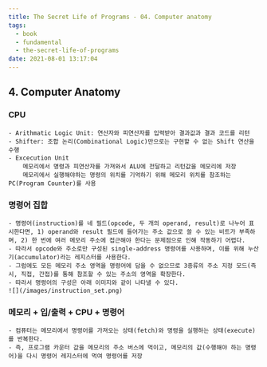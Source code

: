 ```yaml
---
title: The Secret Life of Programs - 04. Computer anatomy
tags:
  - book
  - fundamental
  - the-secret-life-of-programs
date: 2021-08-01 13:17:04
---
```


## 4. Computer Anatomy
### CPU
    - Arithmatic Logic Unit: 연산자와 피연산자를 입력받아 결과값과 결과 코드를 리턴
    - Shifter: 조합 논리(Combinational Logic)만으로는 구현할 수 없는 Shift 연산을 수행
    - Excecution Unit
        메모리에서 명령과 피연산자를 가져와서 ALU에 전달하고 리턴값을 메모리에 저장
        메모리에서 실행해야하는 명령의 위치를 기억하기 위해 메모리 위치를 참조하는 PC(Program Counter)를 사용
### 명령어 집합
    - 명령어(instruction)를 네 필드(opcode, 두 개의 operand, result)로 나누어 표시한다면, 1) operand와 result 필드에 들어가는 주소 값으로 쓸 수 있는 비트가 부족하며, 2) 한 번에 여러 메모리 주소에 접근해야 한다는 문제점으로 인해 작동하기 어렵다.
    - 따라서 opcode와 주소로만 구성된 single-address 명령어를 사용하며, 이를 위해 누산기(accumulator)라는 레지스터를 사용한다.
    - 그럼에도 모든 메모리 주소 영역을 명령어에 담을 수 없으므로 3종류의 주소 지정 모드(즉시, 직접, 간접)를 통해 참조할 수 있는 주소의 영역을 확장한다.
    - 따라서 명령어의 구성은 아래 이미지와 같이 나타낼 수 있다.
    ![](/images/instruction_set.png)
### 메모리 + 입/출력 + CPU + 명령어
    - 컴퓨터는 메모리에서 명령어를 가져오는 상태(fetch)와 명령을 실행하는 상태(execute)를 반복한다.
    - 즉, 프로그램 카운터 값을 메모리의 주소 버스에 먹이고, 메모리의 값(수행해야 하는 명령어)을 다시 명령어 레지스터에 먹여 명령어를 저장